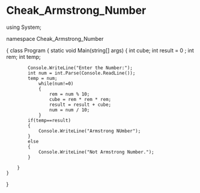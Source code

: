 # Cheak_Armstrong_Number


using System;

namespace Cheak_Armstrong_Number

{
    class Program
    {
        static void Main(string[] args)
        {
            int cube;
            int result = 0 ;
            int rem;
            int temp;
            
            Console.WriteLine("Enter the Number:");
            int num = int.Parse(Console.ReadLine());
            temp = num;                
                while(num!=0)
                {
                    rem = num % 10;
                    cube = rem * rem * rem;
                    result = result + cube;
                    num = num / 10;
                }           
            if(temp==result)
            {
                Console.WriteLine("Armstrong NUmber");
            }
            else
            {
                Console.WriteLine("Not Armstrong Number.");
            }

        }
    }
}

